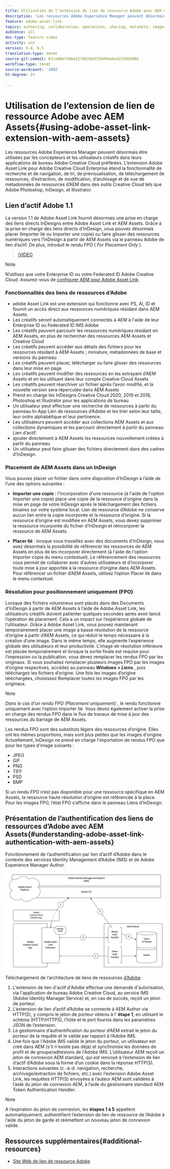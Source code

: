 ```yaml
---
title: Utilisation de l’extension de lien de ressource Adobe avec AEM Assets
description: 'Les ressources Adobe Experience Manager peuvent désormais être utilisées par les concepteurs et les utilisateurs créatifs dans leurs applications de bureau Adobe Creative Cloud préférées. L’extension Adobe Asset Link pour Adobe Creative Cloud Enterprise étend la fonctionnalité de recherche et de navigation, de tri, de prévisualisation, de téléchargement de ressources, d’extraction, de modification, d’archivage et de vue de métadonnées de ressources d’AEM dans des outils Creative Cloud tels que Adobe Photoshop, InDesign,  et Illustrator. '
feature: adobe-asset-link
topics: authoring, collaboration, operations, sharing, metadata, images
audience: all
doc-type: feature video
activity: use
version: 6.4, 6.5
translation-type: tm+mt
source-git-commit: 67ca08bf386a217807da3755d46abed225050d02
workflow-type: tm+mt
source-wordcount: '1092'
ht-degree: 1%

---
```



# Utilisation de l’extension de lien de ressource Adobe avec AEM Assets{#using-adobe-asset-link-extension-with-aem-assets}

Les ressources Adobe Experience Manager peuvent désormais être utilisées par les concepteurs et les utilisateurs créatifs dans leurs applications de bureau Adobe Creative Cloud préférées. L’extension Adobe Asset Link pour Adobe Creative Cloud Enterprise étend la fonctionnalité de recherche et de navigation, de tri, de prévisualisation, de téléchargement de ressources, d’extraction, de modification, d’archivage et de vue de métadonnées de ressources d’AEM dans des outils Creative Cloud tels que Adobe Photoshop, InDesign,  et Illustrator.


## Lien d’actif Adobe 1.1

La version 1.1 de Adobe Asset Link fournit désormais une prise en charge des liens directs InDesigns entre Adobe Asset Link et AEM Assets. Grâce à la prise en charge des liens directs d’InDesign, vous pouvez désormais placer (Importer lié ou Importer une copie) ou faire glisser des ressources numériques vers l’InDesign à partir de AEM Assets via le panneau Adobe de lien d’actif. De plus, introduit le rendu FPO ( *For Placement Only* ).

>[!VIDEO](https://video.tv.adobe.com/v/28988/?quality=12&learn=on)

>[!NOTE]
>
>N’utilisez que votre Enterprise ID ou votre Federated ID Adobe Creative Cloud. Assurez-vous de [configurer AEM pour Adobe Asset Link](https://helpx.adobe.com/enterprise/using/configure-aem-for-aal-prerelease.html).


### Fonctionnalités des liens de ressources d’Adobe

* adobe Asset Link est une extension qui fonctionne avec PS, AI, ID et fournit un accès direct aux ressources numériques résidant dans AEM Assets.
* Les créatifs seront automatiquement connectés à AEM à l&#39;aide de leur Enterprise ID ou Federated ID IMS Adobe
* Les créatifs peuvent parcourir les ressources numériques résidant en AEM Assets, en plus de rechercher des ressources AEM Assets et Creative Cloud
* Les créatifs peuvent accéder aux détails des fichiers pour les ressources résidant à AEM Assets ; miniature, métadonnées de base et versions du panneau
* Les créatifs peuvent placer, télécharger ou faire glisser des ressources dans leur mise en page
* Les créatifs peuvent modifier des ressources en les extrayant d’AEM Assets et en les utilisant dans leur compte Creative Cloud Assets
* Les créatifs peuvent réarchiver un fichier après l’avoir modifié, et la nouvelle version sera répercutée dans AEM Assets
* Prend en charge les InDesigns Creative Cloud 2020, 2019 et 2018, Photoshop et Illustrator pour les applications de bureau
* Un utilisateur peut effectuer une recherche de ressources à partir du panneau In-App Lien de ressources d’Adobe et les trier selon leur taille, leur ordre alphabétique et leur pertinence.
* Les utilisateurs peuvent accéder aux collections AEM Assets et aux collections dynamiques et les parcourir directement à partir du panneau Lien d’actif.
* ajouter directement à AEM Assets les ressources nouvellement créées à partir du panneau
* Un utilisateur peut faire glisser des fichiers directement dans des cadres d’InDesign.

### Placement de AEM Assets dans un InDesign

Vous pouvez placer un fichier dans votre disposition d’InDesign à l’aide de l’une des options suivantes :

* **Importer une copie** : l&#39;incorporation d&#39;une ressource (à l&#39;aide de l&#39;option Importer une copie) place une copie de la ressource d&#39;origine dans la mise en page de votre InDesign après le téléchargement des fichiers binaires sur votre système local. Lien de ressource d’Adobe ne conserve aucun lien entre la copie incorporée et la ressource d’origine. Si la ressource d’origine est modifiée en AEM Assets, vous devez supprimer la ressource incorporée du fichier d’InDesign et réincorporer la ressource de AEM Assets.

* **Placer lié** : lorsque vous travaillez avec des documents d&#39;InDesign, vous avez désormais la possibilité de référencer les ressources de AEM Assets en plus de les incorporer directement (à l&#39;aide de l&#39;option Importer copie du menu contextuel). Le référencement des ressources vous permet de collaborer avec d’autres utilisateurs et d’incorporer toute mise à jour apportée à la ressource d’origine dans AEM Assets. Pour référencer un fichier d’AEM Assets, utilisez l’option Placer lié dans le menu contextuel.

### Résolution pour positionnement uniquement (FPO)

Lorsque des fichiers volumineux sont placés dans des Documents d’InDesign à partir de AEM Assets à l’aide de Adobe Asset Link, les utilisateurs créatifs doivent patienter quelques secondes après avoir lancé l’opération de placement. Cela a un impact sur l’expérience globale de l’utilisateur. Grâce à Adobe Asset Link, vous pouvez maintenant temporairement placer une image à basse résolution de la ressource d’origine à partir d’AEM Assets, ce qui réduit le temps nécessaire à la création d’une image. Dans le même temps, elle augmente l’expérience globale des utilisateurs et leur productivité. L’image de résolution inférieure est placée temporairement et lorsque la sortie finale est requise pour l’impression ou la publication, vous devez remplacer les rendus FPO par les originaux. Si vous souhaitez remplacer plusieurs images FPO par les images d’origine respectives, accédez au panneau **_Windows > Liens_** , puis téléchargez les fichiers d’origine. Une fois les images d’origine téléchargées, choisissez Remplacer toutes les images FPO par les originaux.

>[!NOTE]
>
> *Dans le cas d’un rendu FPO (Placement uniquement)* , le rendu fonctionne uniquement avec l’option Importer lié. Vous devez également activer la prise en charge des rendus FPO dans le flux de travaux de mise à jour des ressources *du* barrage de AEM Assets.

Les rendus FPO sont des substituts légers des ressources d’origine. Elles ont les mêmes proportions, mais sont plus petites que les images d&#39;origine. Actuellement, InDesign ne prend en charge l’importation de rendus FPO que pour les types d’image suivants :

* JPEG
* GIF
* PNG
* TIFF
* PSD
* BMP

Si un rendu FPO n’est pas disponible pour une ressource spécifique en AEM Assets, la ressource haute résolution d’origine est référencée à la place. Pour les images FPO, l’état FPO s’affiche dans le panneau Liens d’InDesign.



## Présentation de l’authentification des liens de ressources d’Adobe avec AEM Assets{#understanding-adobe-asset-link-authentication-with-aem-assets}

Fonctionnement de l’authentification par lien d’actif d’Adobe dans le contexte des services Identity Management d’Adobe (IMS) et de Adobe Experience Manager Author.

![Architecture des liens de ressources d’Adobe](assets/adobe-asset-link-article-understand.png)

Téléchargement de l’architecture de liens de ressources [d’Adobe](assets/adobe-asset-link-article-understand-1.png)

1. L&#39;extension de lien d&#39;actif d&#39;Adobe effectue une demande d&#39;autorisation, via l&#39;application de bureau Adobe Creative Cloud, au service IMS (Adobe Identity Manager Service) et, en cas de succès, reçoit un jeton de porteur.
2. L’extension de lien d’actif d’Adobe se connecte à AEM Author via HTTP(S), y compris le jeton de porteur obtenu à l’ **étape 1**, en utilisant le schéma (HTTP/HTTPS), l’hôte et le port fournis dans les paramètres JSON de l’extension.
3. Le gestionnaire d’authentification du porteur d’AEM extrait le jeton du porteur de la requête et le valide par rapport à l’Adobe IMS.
4. Une fois que l&#39;Adobe IMS valide le jeton du porteur, un utilisateur est créé dans AEM (s&#39;il n&#39;existe pas déjà) et synchronise les données de profil et de groupe/adhésions de l&#39;Adobe IMS. L’utilisateur AEM reçoit un jeton de connexion AEM standard, qui est renvoyé à l’extension de lien d’actif d’Adobe sous la forme d’un cookie dans la réponse HTTP(S).
5. Interactions suivantes (c.-à-d. navigation, recherche, archivage/extraction de fichiers, etc.) avec l’extension Adobe Asset Link, les requêtes HTTP(S) envoyées à l’auteur AEM sont validées à l’aide du jeton de connexion AEM, à l’aide du gestionnaire standard AEM Token Authentication Handler.

>[!NOTE]
>
>A l’expiration du jeton de connexion, les **étapes 1 à 5** appellent automatiquement, authentifient l’extension de lien de ressource de l’Adobe à l’aide du jeton de garde et réémettent un nouveau jeton de connexion valide.

## Ressources supplémentaires{#additional-resources}

* [Site Web de lien de ressource Adobe](https://www.adobe.com/creativecloud/business/enterprise/adobe-asset-link.html)